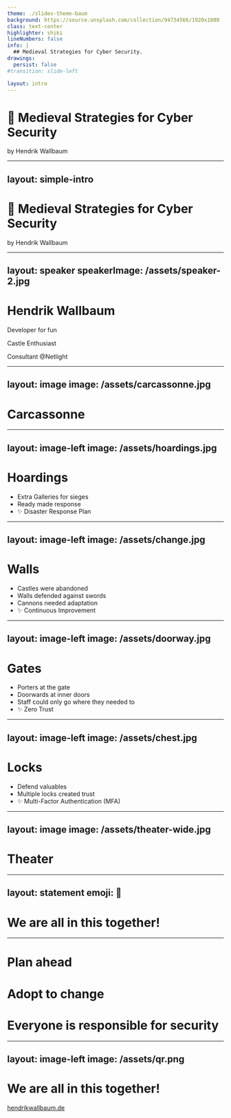 ```yaml
---
theme: ./slidev-theme-baum
background: https://source.unsplash.com/collection/94734566/1920x1080
class: text-center
highlighter: shiki
lineNumbers: false
info: |
  ## Medieval Strategies for Cyber Security.
drawings:
  persist: false
#transition: slide-left

layout: intro
---
```


# <Emoji label="Castle">🏰</Emoji> Medieval Strategies for Cyber Security

by Hendrik Wallbaum

---
layout: simple-intro
---

# <Emoji label="Castle">🏰</Emoji> Medieval Strategies for Cyber Security

by Hendrik Wallbaum


---
layout: speaker
speakerImage: /assets/speaker-2.jpg
---

# Hendrik Wallbaum

Developer for fun

Castle Enthusiast

Consultant @Netlight



---
layout: image
image: /assets/carcassonne.jpg
---

# Carcassonne

---
layout: image-left
image: /assets/hoardings.jpg
---

# Hoardings

<v-clicks>

- Extra Galleries for sieges
- Ready made response
- <Emoji>✨</Emoji> Disaster Response Plan

</v-clicks>

---
layout: image-left
image: /assets/change.jpg
---

# Walls 

<v-clicks>

- Castles were abandoned
- Walls defended against swords
- Cannons needed adaptation
- <Emoji>✨</Emoji> Continuous Improvement

</v-clicks>

---
layout: image-left
image: /assets/doorway.jpg
---

# Gates

<v-clicks>

- Porters at the gate
- Doorwards at inner doors
- Staff could only go where they needed to
- <Emoji>✨</Emoji> Zero Trust

</v-clicks>

---
layout: image-left
image: /assets/chest.jpg
---

# Locks

<v-clicks>


- Defend valuables
- Multiple locks created trust
- <Emoji>✨</Emoji> Multi-Factor Authentication (MFA)

</v-clicks>

---
layout: image
image: /assets/theater-wide.jpg
---

# Theater

---
layout: statement
emoji: 🤖
---

# We are all in this together!

---

# Plan ahead

# Adopt to change

# Everyone is responsible for security

---
layout: image-left
image: /assets/qr.png
---

# We are all in this together!

<a href="https://hendrikwallbaum.de">hendrikwallbaum.de</a>
